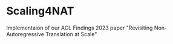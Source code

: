 # Scaling4NAT
Implementaion of our ACL Findings 2023 paper "Revisiting Non-Autoregressive Translation at Scale"
